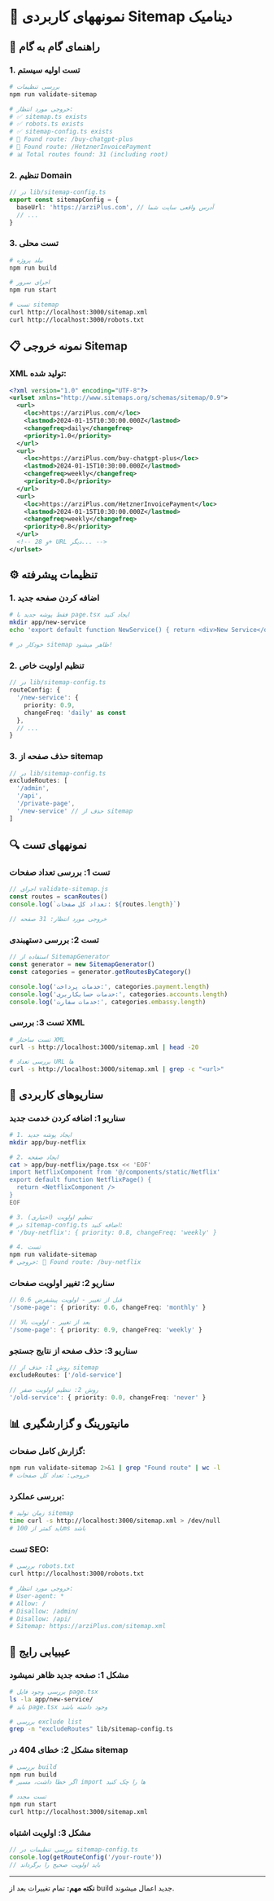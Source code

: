 # 🎯 نمونههای کاربردی Sitemap دینامیک

## 🚀 راهنمای گام به گام

### 1. تست اولیه سیستم
```bash
# بررسی تنظیمات
npm run validate-sitemap

# خروجی مورد انتظار:
# ✅ sitemap.ts exists
# ✅ robots.ts exists  
# ✅ sitemap-config.ts exists
# 📄 Found route: /buy-chatgpt-plus
# 📄 Found route: /HetznerInvoicePayment
# 📊 Total routes found: 31 (including root)
```

### 2. تنظیم Domain
```typescript
// در lib/sitemap-config.ts
export const sitemapConfig = {
  baseUrl: 'https://arziPlus.com', // آدرس واقعی سایت شما
  // ...
}
```

### 3. تست محلی
```bash
# بیلد پروژه
npm run build

# اجرای سرور
npm run start

# تست sitemap
curl http://localhost:3000/sitemap.xml
curl http://localhost:3000/robots.txt
```

## 📋 نمونه خروجی Sitemap

### XML تولید شده:
```xml
<?xml version="1.0" encoding="UTF-8"?>
<urlset xmlns="http://www.sitemaps.org/schemas/sitemap/0.9">
  <url>
    <loc>https://arziPlus.com/</loc>
    <lastmod>2024-01-15T10:30:00.000Z</lastmod>
    <changefreq>daily</changefreq>
    <priority>1.0</priority>
  </url>
  <url>
    <loc>https://arziPlus.com/buy-chatgpt-plus</loc>
    <lastmod>2024-01-15T10:30:00.000Z</lastmod>
    <changefreq>weekly</changefreq>
    <priority>0.8</priority>
  </url>
  <url>
    <loc>https://arziPlus.com/HetznerInvoicePayment</loc>
    <lastmod>2024-01-15T10:30:00.000Z</lastmod>
    <changefreq>weekly</changefreq>
    <priority>0.8</priority>
  </url>
  <!-- و 28+ URL دیگر... -->
</urlset>
```

## ⚙️ تنظیمات پیشرفته

### 1. اضافه کردن صفحه جدید
```bash
# فقط پوشه جدید با page.tsx ایجاد کنید
mkdir app/new-service
echo 'export default function NewService() { return <div>New Service</div> }' > app/new-service/page.tsx

# خودکار در sitemap ظاهر میشود!
```

### 2. تنظیم اولویت خاص
```typescript
// در lib/sitemap-config.ts
routeConfig: {
  '/new-service': { 
    priority: 0.9, 
    changeFreq: 'daily' as const 
  },
  // ...
}
```

### 3. حذف صفحه از sitemap
```typescript
// در lib/sitemap-config.ts
excludeRoutes: [
  '/admin',
  '/api',
  '/private-page',
  '/new-service' // حذف از sitemap
]
```

## 🔍 نمونههای تست

### تست 1: بررسی تعداد صفحات
```javascript
// اجرای validate-sitemap.js
const routes = scanRoutes()
console.log(`تعداد کل صفحات: ${routes.length}`)

// خروجی مورد انتظار: 31 صفحه
```

### تست 2: بررسی دستهبندی
```javascript
// استفاده از SitemapGenerator
const generator = new SitemapGenerator()
const categories = generator.getRoutesByCategory()

console.log('خدمات پرداخت:', categories.payment.length)
console.log('خدمات حسابکاربری:', categories.accounts.length)
console.log('خدمات سفارت:', categories.embassy.length)
```

### تست 3: بررسی XML
```bash
# تست ساختار XML
curl -s http://localhost:3000/sitemap.xml | head -20

# بررسی تعداد URL ها
curl -s http://localhost:3000/sitemap.xml | grep -c "<url>"
```

## 🎯 سناریوهای کاربردی

### سناریو 1: اضافه کردن خدمت جدید
```bash
# 1. ایجاد پوشه جدید
mkdir app/buy-netflix

# 2. ایجاد صفحه
cat > app/buy-netflix/page.tsx << 'EOF'
import NetflixComponent from '@/components/static/Netflix'
export default function NetflixPage() {
  return <NetflixComponent />
}
EOF

# 3. تنظیم اولویت (اختیاری)
# در sitemap-config.ts اضافه کنید:
# '/buy-netflix': { priority: 0.8, changeFreq: 'weekly' }

# 4. تست
npm run validate-sitemap
# خروجی: 📄 Found route: /buy-netflix
```

### سناریو 2: تغییر اولویت صفحات
```typescript
// قبل از تغییر - اولویت پیشفرض 0.6
'/some-page': { priority: 0.6, changeFreq: 'monthly' }

// بعد از تغییر - اولویت بالا
'/some-page': { priority: 0.9, changeFreq: 'weekly' }
```

### سناریو 3: حذف صفحه از نتایج جستجو
```typescript
// روش 1: حذف از sitemap
excludeRoutes: ['/old-service']

// روش 2: تنظیم اولویت صفر
'/old-service': { priority: 0.0, changeFreq: 'never' }
```

## 📊 مانیتورینگ و گزارشگیری

### گزارش کامل صفحات:
```bash
npm run validate-sitemap 2>&1 | grep "Found route" | wc -l
# خروجی: تعداد کل صفحات
```

### بررسی عملکرد:
```bash
# زمان تولید sitemap
time curl -s http://localhost:3000/sitemap.xml > /dev/null
# باید کمتر از 100ms باشد
```

### تست SEO:
```bash
# بررسی robots.txt
curl http://localhost:3000/robots.txt

# خروجی مورد انتظار:
# User-agent: *
# Allow: /
# Disallow: /admin/
# Disallow: /api/
# Sitemap: https://arziPlus.com/sitemap.xml
```

## 🚨 عیبیابی رایج

### مشکل 1: صفحه جدید ظاهر نمیشود
```bash
# بررسی وجود فایل page.tsx
ls -la app/new-service/
# باید page.tsx وجود داشته باشد

# بررسی exclude list
grep -n "excludeRoutes" lib/sitemap-config.ts
```

### مشکل 2: خطای 404 در sitemap
```bash
# بررسی build
npm run build
# اگر خطا داشت، مسیر import ها را چک کنید

# تست مجدد
npm run start
curl http://localhost:3000/sitemap.xml
```

### مشکل 3: اولویت اشتباه
```typescript
// بررسی تنظیمات در sitemap-config.ts
console.log(getRouteConfig('/your-route'))
// باید اولویت صحیح را برگرداند
```

---
**نکته مهم:** تمام تغییرات بعد از build جدید اعمال میشوند.
